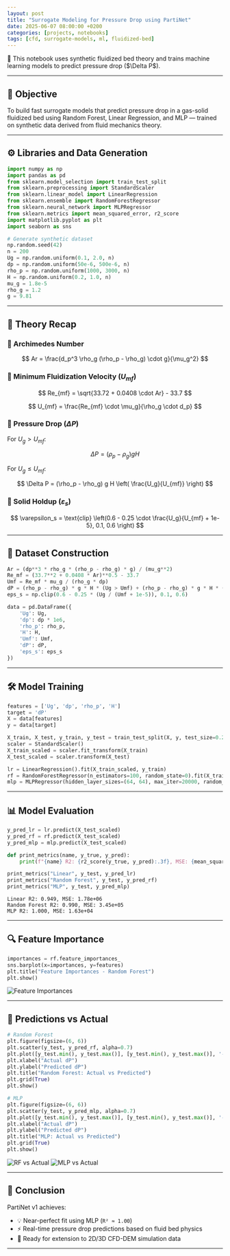 ```yaml
---
layout: post
title: "Surrogate Modeling for Pressure Drop using PartiNet"
date: 2025-06-07 08:00:00 +0200
categories: [projects, notebooks]
tags: [cfd, surrogate-models, ml, fluidized-bed]
---
```


🌟 This notebook uses synthetic fluidized bed theory and trains machine learning models to predict pressure drop (\$\Delta P\$).

---

## 🧪 Objective

To build fast surrogate models that predict pressure drop in a gas-solid fluidized bed using Random Forest, Linear Regression, and MLP — trained on synthetic data derived from fluid mechanics theory.

---

## ⚙️ Libraries and Data Generation

```python
import numpy as np
import pandas as pd
from sklearn.model_selection import train_test_split
from sklearn.preprocessing import StandardScaler
from sklearn.linear_model import LinearRegression
from sklearn.ensemble import RandomForestRegressor
from sklearn.neural_network import MLPRegressor
from sklearn.metrics import mean_squared_error, r2_score
import matplotlib.pyplot as plt
import seaborn as sns
```

```python
# Generate synthetic dataset
np.random.seed(42)
n = 200
Ug = np.random.uniform(0.1, 2.0, n)
dp = np.random.uniform(50e-6, 500e-6, n)
rho_p = np.random.uniform(1000, 3000, n)
H = np.random.uniform(0.2, 1.0, n)
mu_g = 1.8e-5
rho_g = 1.2
g = 9.81
```

---

## 📘 Theory Recap

### 🔹 Archimedes Number

$$
Ar = \frac{d_p^3 \rho_g (\rho_p - \rho_g) \cdot g}{\mu_g^2}
$$

### 🔹 Minimum Fluidization Velocity ($U_{mf}$)

$$
Re_{mf} = \sqrt{33.72 + 0.0408 \cdot Ar} - 33.7
$$

$$
U_{mf} = \frac{Re_{mf} \cdot \mu_g}{\rho_g \cdot d_p}
$$

### 🔹 Pressure Drop ($\Delta P$)

For $U_g > U_{mf}$:

$$
\Delta P = (\rho_p - \rho_g) g H
$$

For $U_g \leq U_{mf}$:

$$
\Delta P = (\rho_p - \rho_g) g H \left( \frac{U_g}{U_{mf}} \right)
$$

### 🔹 Solid Holdup ($\varepsilon_s$)

$$
\varepsilon_s = \text{clip} \left(0.6 - 0.25 \cdot \frac{U_g}{U_{mf} + 1e-5}, 0.1, 0.6 \right)
$$

---


## 🧲 Dataset Construction

```python
Ar = (dp**3 * rho_g * (rho_p - rho_g) * g) / (mu_g**2)
Re_mf = (33.7**2 + 0.0408 * Ar)**0.5 - 33.7
Umf = Re_mf * mu_g / (rho_g * dp)
dP = (rho_p - rho_g) * g * H * (Ug > Umf) + (rho_p - rho_g) * g * H * (Ug <= Umf) * (Ug / Umf)
eps_s = np.clip(0.6 - 0.25 * (Ug / (Umf + 1e-5)), 0.1, 0.6)
```

```python
data = pd.DataFrame({
    'Ug': Ug,
    'dp': dp * 1e6,
    'rho_p': rho_p,
    'H': H,
    'Umf': Umf,
    'dP': dP,
    'eps_s': eps_s
})
```

---

## 🛠️ Model Training

```python
features = ['Ug', 'dp', 'rho_p', 'H']
target = 'dP'
X = data[features]
y = data[target]

X_train, X_test, y_train, y_test = train_test_split(X, y, test_size=0.2, random_state=0)
scaler = StandardScaler()
X_train_scaled = scaler.fit_transform(X_train)
X_test_scaled = scaler.transform(X_test)
```

```python
lr = LinearRegression().fit(X_train_scaled, y_train)
rf = RandomForestRegressor(n_estimators=100, random_state=0).fit(X_train_scaled, y_train)
mlp = MLPRegressor(hidden_layer_sizes=(64, 64), max_iter=20000, random_state=0).fit(X_train_scaled, y_train)
```

---

## 📊 Model Evaluation

```python
y_pred_lr = lr.predict(X_test_scaled)
y_pred_rf = rf.predict(X_test_scaled)
y_pred_mlp = mlp.predict(X_test_scaled)

def print_metrics(name, y_true, y_pred):
    print(f"{name} R2: {r2_score(y_true, y_pred):.3f}, MSE: {mean_squared_error(y_true, y_pred):.2e}")

print_metrics("Linear", y_test, y_pred_lr)
print_metrics("Random Forest", y_test, y_pred_rf)
print_metrics("MLP", y_test, y_pred_mlp)
```

```
Linear R2: 0.949, MSE: 1.78e+06  
Random Forest R2: 0.990, MSE: 3.45e+05  
MLP R2: 1.000, MSE: 1.63e+04
```

---

## 🔍 Feature Importance

```python
importances = rf.feature_importances_
sns.barplot(x=importances, y=features)
plt.title("Feature Importances - Random Forest")
plt.show()
```

![Feature Importances](/assets/notebooks/PartiNet_v1_FluBedSurrogate_files/PartiNet_v1_FluBedSurrogate_12_0.png)

---

## 🎯 Predictions vs Actual

```python
# Random Forest
plt.figure(figsize=(6, 6))
plt.scatter(y_test, y_pred_rf, alpha=0.7)
plt.plot([y_test.min(), y_test.max()], [y_test.min(), y_test.max()], '--r')
plt.xlabel("Actual dP")
plt.ylabel("Predicted dP")
plt.title("Random Forest: Actual vs Predicted")
plt.grid(True)
plt.show()

# MLP
plt.figure(figsize=(6, 6))
plt.scatter(y_test, y_pred_mlp, alpha=0.7)
plt.plot([y_test.min(), y_test.max()], [y_test.min(), y_test.max()], '--r')
plt.xlabel("Actual dP")
plt.ylabel("Predicted dP")
plt.title("MLP: Actual vs Predicted")
plt.grid(True)
plt.show()
```

![RF vs Actual](/assets/notebooks/PartiNet_v1_FluBedSurrogate_files/PartiNet_v1_FluBedSurrogate_13_0.png)
![MLP vs Actual](/assets/notebooks/PartiNet_v1_FluBedSurrogate_files/PartiNet_v1_FluBedSurrogate_13_1.png)

---

## 🧫 Conclusion

PartiNet v1 achieves:

* 💡 Near-perfect fit using MLP (`R² ≈ 1.00`)
* ⚡ Real-time pressure drop predictions based on fluid bed physics
* 🚀 Ready for extension to 2D/3D CFD-DEM simulation data

---

